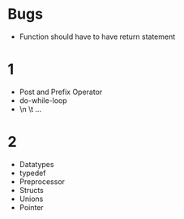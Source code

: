 # Bugs
- Function should have to have return statement

# 1
- Post and Prefix Operator
- do-while-loop
- \n \t ... 

# 2
- Datatypes
- typedef
- Preprocessor
- Structs
- Unions
- Pointer
